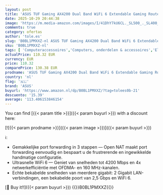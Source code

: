 ```yaml
---
layout: post
title: 'ASUS TUF Gaming AX4200 Dual Band WiFi 6 Extendable Gaming Router  2.5G Port  Gaming Port  4G / 5G Router vervanger  AiProtection Pro netwerkbeveiliging  Instant Guard  VPN  AiMesh ondersteuning'
date: 2025-10-29 20:44:38
image: 'https://m.media-amazon.com/images/I/41DhY7kU6CL._SL500_._SL400_.jpg'
comments: true
category: ofertas
author: 'tole.es'
slug: 'B0BL1PMXXZ-nl ASUS TUF Gaming AX4200 Dual Band WiFi 6 Extendable Gaming...'
sku: 'B0BL1PMXXZ-nl'
tags: [ 'Computeraccessoires','Computers, onderdelen & accessoires','Elektronica','Laptop accessoires','Laptop standaards','Netwerkapparaten','Routers','asus','🇳🇱', ]
actualPrice: 110.32 EUR
currency: EUR
price: 110.32
comparePrice: 130.38 EUR
prodname: 'ASUS TUF Gaming AX4200 Dual Band WiFi 6 Extendable Gaming Router  2.5G Port  Gaming Port  4G / 5G Router vervanger  AiProtection Pro netwerkbeveiliging  Instant Guard  VPN  AiMesh ondersteuning'
country: 'nl'
flag: '🇳🇱'
brand: 'ASUS'
buyurl: 'https://www.amazon.nl/dp/B0BL1PMXXZ/?tag=tolees0b-21'
descuento: '15.39'
average: '113.406153846154'
---
```


You can find [{{< param title >}}]({{< param buyurl >}}) with a discount here:

[![{{< param prodname >}}]({{< param image >}})]({{< param buyurl >}})

ℹ️:

- Gemakkelijke port forwarding in 3 stappen — Open NAT maakt port forwarding eenvoudig en bespaart u de frustrerende en ingewikkelde handmatige configuratie.
- Ultrasnelle WiFi 6 — Geniet van snelheden tot 4200 Mbps en 4x netwerkefficiëntie met OFDMA- en 160 MHz-kanalen.
- Echte bekabelde snelheden van meerdere gigabit: 2 Gigabit LAN-verbindingen, een bekabelde poort van 2,5 Gbps en WiFi 6.

[🛒 Buy it!!]({{< param buyurl >}})
{{<world>}}B0BL1PMXXZ{{</world>}}
